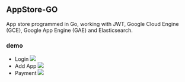 ## AppStore-GO
App store programmed in Go, working with JWT, Google Cloud Engine (GCE), Google App Engine (GAE) and Elasticsearch.

### demo
- Login
![](demo1.gif)
- Add App
![](demo2.gif)
- Payment
![](demo3.gif)
